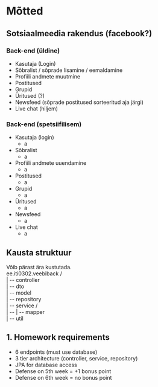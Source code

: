 # Mõtted

## Sotsiaalmeedia rakendus (facebook?)

### Back-end (üldine)
- Kasutaja (Login)
- Sõbralist / sõprade lisamine / eemaldamine
- Profiili andmete muutmine
- Postitused
- Grupid
- Üritused (?)
- Newsfeed (sõprade postitused sorteeritud aja järgi)
- Live chat (hiljem)

### Back-end (spetsiifilisem)
- Kasutaja (login)
    - a
- Sõbralist
    - a
- Profiili andmete uuendamine
    - a
- Postitused
    - a
- Grupid
    - a
- Üritused
    - a
- Newsfeed
    - a
- Live chat
    - a


## Kausta struktuur
Võib pärast ära kustutada.<br>
ee.iti0302.veebiback /
<br> | -- controller
<br> | -- dto
<br> | -- model
<br> | -- repository
<br> | -- service /
<br> | -- | -- mapper
<br> | -- util


## 1. Homework requirements
 - 6 endpoints (must use database)
 - 3 tier architecture (controller, service, repository)
 - JPA for database access
 - Defense on 5th week = +1 bonus point
 - Defense on 6th week = no bonus point
